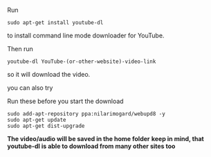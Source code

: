 Run
```
sudo apt-get install youtube-dl
```
to install command line mode downloader for YouTube. 

Then run
```
youtube-dl YouTube-(or-other-website)-video-link
```
so it will download the video.


you can also try

  	 	
Run these before you start the download 
```
sudo add-apt-repository ppa:nilarimogard/webupd8 -y
sudo apt-get update
sudo apt-get dist-upgrade
```

**The video/audio will be saved in the home folder**
**keep in mind, that youtube-dl is able to download from many other sites too**